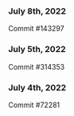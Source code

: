 ### July 8th, 2022

Commit #143297

### July 5th, 2022

Commit #314353


### July 4th, 2022

Commit #72281
